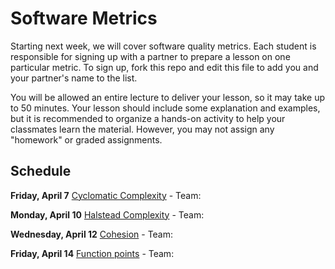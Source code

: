 # Software Metrics

Starting next week, we will cover software quality metrics. Each student is responsible for signing up with a partner to prepare a lesson on one particular metric. To sign up, fork this repo and edit this file to add you and your partner's name to the list.

You will be allowed an entire lecture to deliver your lesson, so it may take up to 50 minutes. Your lesson should include some explanation and examples, but it is recommended to organize a hands-on activity to help your classmates learn the material. However, you may not assign any "homework" or graded assignments.

## Schedule

**Friday, April 7** [Cyclomatic Complexity](http://staff.unak.is/andy/StaticAnalysis0809/metrics/cyclomatic_complexity.html) - Team:

**Monday, April 10** [Halstead Complexity](https://en.wikipedia.org/wiki/Halstead_complexity_measures) - Team: 

**Wednesday, April 12** [Cohesion](http://www.aivosto.com/project/help/pm-oo-cohesion.html) - Team:

**Friday, April 14** [Function points](https://en.wikipedia.org/wiki/Function_point) - Team: 
